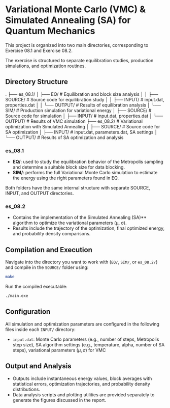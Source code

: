 
# Variational Monte Carlo (VMC) & Simulated Annealing (SA) for Quantum Mechanics

This project is organized into two main directories, corresponding to Exercise 08.1 and Exercise 08.2.

The exercise is structured to separate equilibration studies, production simulations, and optimization routines.

## Directory Structure

.
├── es_08.1/
│   ├── EQ/        # Equilibration and block size analysis
│   │   ├── SOURCE/  # Source code for equilibration study
│   │   ├── INPUT/   # input.dat, properties.dat
│   │   └── OUTPUT/  # Results of equilibration analysis
│   └── SIM/       # Production simulation for variational energy
│       ├── SOURCE/  # Source code for simulation
│       ├── INPUT/   # input.dat, properties.dat
│       └── OUTPUT/  # Results of VMC simulation
├── es_08.2/       # Variational optimization with Simulated Annealing
│   ├── SOURCE/     # Source code for SA optimization
│   ├── INPUT/      # input.dat, parameters.dat, SA settings
│   └── OUTPUT/     # Results of SA optimization and analysis


### es_08.1

- **EQ/**: used to study the equilibration behavior of the Metropolis sampling and determine a suitable block size for data blocking.
- **SIM/**: performs the full Variational Monte Carlo simulation to estimate the energy using the right parameters found in EQ.

Both folders have the same internal structure with separate SOURCE, INPUT, and OUTPUT directories.

### es_08.2

- Contains the implementation of the Simulated Annealing (SA)** algorithm to optimize the variational parameters (μ, σ).
- Results include the trajectory of the optimization, final optimized energy, and probability density comparisons.

## Compilation and Execution

Navigate into the directory you want to work with (`EQ/`, `SIM/`, or `es_08.2/`) and compile in the `SOURCE/` folder using:

```bash
make
````

Run the compiled executable:

```bash
./main.exe   
```

## Configuration

All simulation and optimization parameters are configured in the following files inside each `INPUT/` directory:

* `input.dat`: Monte Carlo parameters (e.g., number of steps, Metropolis step size), SA algorithm settings (e.g., temperature, alpha, number of SA steps), variational parameters $(\mu, \sigma)$ for VMC

## Output and Analysis

* Outputs include instantaneous energy values, block averages with statistical errors, optimization trajectories, and probability density distributions.
* Data analysis scripts and plotting utilities are provided separately to generate the figures discussed in the report.



